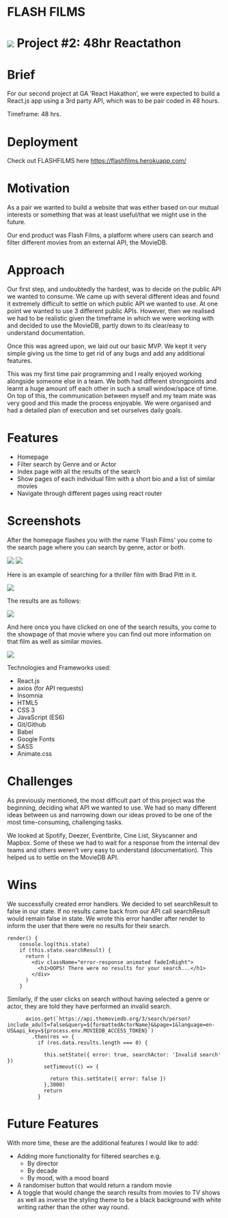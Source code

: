 # FLASH FILMS 

# ![](https://ga-dash.s3.amazonaws.com/production/assets/logo-9f88ae6c9c3871690e33280fcf557f33.png) Project #2: 48hr Reactathon


# Brief
For our second project at GA ‘React Hakathon’, we were expected to build a React.js app using a 3rd party API, which was to be pair coded in 48 hours.

Timeframe: 48 hrs.

# Deployment
Check out FLASHFILMS here https://flashfilms.herokuapp.com/


# Motivation
As a pair we wanted to build a website that was either based on our mutual interests or something that was at least useful/that we might use in the future.

Our end product was Flash Films, a platform where users can search and filter different movies from an external API, the MovieDB.

# Approach
Our first step, and undoubtedly the hardest, was to decide on the public API we wanted to consume. We came up with several different ideas and found it extremely difficult to settle on which public API we wanted to use. At one point we wanted to use 3 different public APIs. However, then we realised we had to be realistic given the timeframe in which we were working with and decided to use the MovieDB, partly down to its clear/easy to understand documentation.

Once this was agreed upon, we laid out our basic MVP. We kept it very simple giving us the time to get rid of any bugs and add any additional features.

This was my first time pair programming and I really enjoyed working alongside someone else in a team. We both had different strongpoints and learnt a huge amount off each other in such a small window/space of time. On top of this, the communication between myself and my team mate was very good and this made the process enjoyable. We were organised and had a detailed plan of execution and set ourselves daily goals. 

# Features
 - Homepage
 - Filter search by Genre and or Actor 
 - Index page with all the results of the search
 - Show pages of each individual film with a short bio and a list of similar movies
 - Navigate through different pages using react router


# Screenshots
After the homepage flashes you with the name 'Flash Films' you come to the search page where you can search by genre, actor or both.

<img src="./src/assets/thehome.png" >
<img src="./src/assets/genre.png" >


Here is an example of searching for a thriller film with Brad Pitt in it.

<img src="./src/assets/search.png" >

The results are as follows:

<img src="./src/assets/indexpage.png" >

And here once you have clicked on one of the search results, you come to the showpage of that movie where you can find out more information on that film as well as similar movies.

<img src="./src/assets/show.png" >


Technologies and Frameworks used:

 - React.js
 - axios (for API requests)
 - Insomnia
 - HTML5
 - CSS 3
 - JavaScript (ES6)
 - Git/Github
 - Babel
 - Google Fonts
 - SASS
 - Animate.css

# Challenges
As previously mentioned, the most difficult part of this project was the beginning, deciding what API we wanted to use. We had so many different ideas between us and narrowing down our ideas proved to be one of the most time-consuming, challenging tasks. 

We looked at Spotify, Deezer, Eventbrite, Cine List, Skyscanner and Mapbox. Some of these we had to wait for a response from the internal dev teams and others weren’t very easy to understand (documentation). This helped us to settle on the MovieDB API.

# Wins
We successfully created error handlers. We decided to set searchResult to false in our state. If no results came back from our API call searchResult would remain false in state. We wrote this error handler after render to inform the user that there were no results for their search.

```
render() {
    console.log(this.state)
    if (this.state.searchResult) {
      return (
        <div className="error-response animated fadeInRight">
          <h1>OOPS! There were no results for your search...</h1>
        </div>
      )
    }
```

Similarly, if the user clicks on search without having selected a genre or actor, they are told they have performed an invalid search.
```
      axios.get(`https://api.themoviedb.org/3/search/person?include_adult=false&query=${formattedActorName}&&page=1&language=en-US&api_key=${process.env.MOVIEDB_ACCESS_TOKEN}`)
        .then(res => {
          if (res.data.results.length === 0) {

            this.setState({ error: true, searchActor: 'Invalid search' })
            setTimeout(() => {

              return this.setState({ error: false })
            },3000)
            return
          }
```




# Future Features
With more time, these are the additional features I would like to add:
 - Adding more functionality for filtered searches e.g. 
    - By director
    - By decade
    - By mood, with a mood board
 - A randomiser button that would return a random movie
 - A toggle that would change the search results from movies to TV shows as well as inverse the styling theme to be a black background with white writing rather than the other way round.









